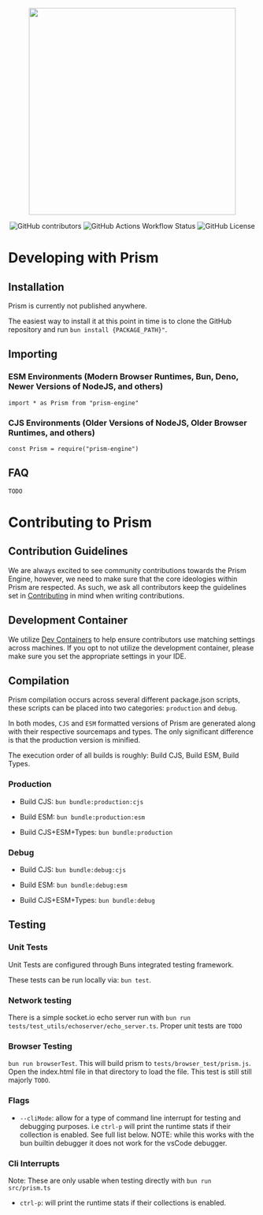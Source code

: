 <p align="center"><img src="https://github.com/user-attachments/assets/cc31802f-1785-4970-9f55-1bfa194ef259" width="420"/></p>
<p align="center">
  <img alt="GitHub contributors" src="https://img.shields.io/github/contributors/Open-Fantasy/Prism">
  <img alt="GitHub Actions Workflow Status" src="https://img.shields.io/github/actions/workflow/status/Open-Fantasy/Prism/unit-tests.yml?label=Unit%20Tests">
  <img alt="GitHub License" src="https://img.shields.io/github/license/Open-Fantasy/Prism">
</p>


# Developing with Prism
## Installation
Prism is currently not published anywhere. 

The easiest way to install it at this point in time is to clone the GitHub repository and run `bun install {PACKAGE_PATH}"`.

## Importing

### ESM Environments (Modern Browser Runtimes, Bun, Deno, Newer Versions of NodeJS, and others)
`import * as Prism from "prism-engine"`

### CJS Environments (Older Versions of NodeJS, Older Browser Runtimes, and others)
`const Prism = require("prism-engine")`

## FAQ
`TODO`

# Contributing to Prism

## Contribution Guidelines
We are always excited to see community contributions towards the Prism Engine, however, we need to make sure that the core ideologies within Prism are respected. As such, we ask all contributors keep the guidelines set in [Contributing](https://github.com/Open-Fantasy/Prism/blob/master/CONTRIBUTING.md) in mind when writing contributions.


## Development Container
We utilize [Dev Containers](https://containers.dev/) to help ensure contributors use matching settings across machines. If you opt to not utilize the development container, please make sure you set the appropriate settings in your IDE.

## Compilation
Prism compilation occurs across several different package.json scripts, these scripts can be placed into two categories: `production` and `debug`.

In both modes, `CJS` and `ESM` formatted versions of Prism are generated along with their respective sourcemaps and types. The only significant difference is that the production version is minified.

The execution order of all builds is roughly: Build CJS, Build ESM, Build Types.

### Production
- Build CJS: `bun bundle:production:cjs`

- Build ESM: `bun bundle:production:esm`

- Build CJS+ESM+Types: `bun bundle:production`

### Debug
- Build CJS: `bun bundle:debug:cjs`

- Build ESM: `bun bundle:debug:esm`

- Build CJS+ESM+Types: `bun bundle:debug`



## Testing
### Unit Tests
Unit Tests are configured through Buns integrated testing framework.

These tests can be run locally via: `bun test`.

### Network testing
There is a simple socket.io echo server run with `bun run tests/test_utils/echoserver/echo_server.ts`. 
Proper unit tests are `TODO`

### Browser Testing
`bun run browserTest`. This will build prism to `tests/browser_test/prism.js`. Open the index.html file in that directory to load the file.
This test is still still majorly `TODO`.

### Flags
- `--cliMode`: allow for a type of command line interrupt for testing and debugging purposes. i.e `ctrl-p` will print the runtime stats if their collection is enabled. See full list below. NOTE: while this works with the bun builtin debugger it does not work for the vsCode debugger.

### Cli Interrupts
Note: These are only usable when testing directly with `bun run src/prism.ts`
- `ctrl-p`: will print the runtime stats if their collections is enabled.
